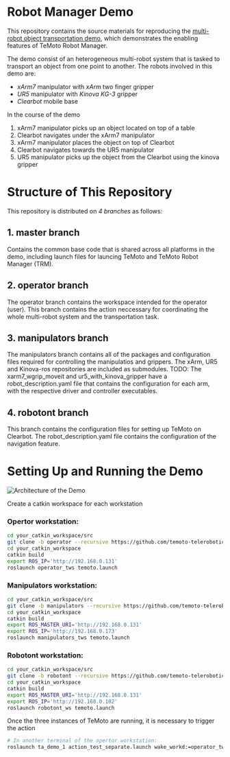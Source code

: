 # Robot Manager Demo

This repository contains the source materials for reproducing the [multi-robot object transportation demo](), which demonstrates the enabling features of TeMoto Robot Manager.

The demo consist of an heterogeneous multi-robot system that is tasked to transport an object from one point to another. The robots involved in this demo are:
* *xArm7* manipulator with *xArm* two finger gripper
* *UR5* manipulator with *Kinova KG-3* gripper
* *Clearbot* mobile base

In the course of the demo
1. xArm7 manipulator picks up an object located on top of a table
2. Clearbot navigates under the xArm7 manipulator
3. xArm7 manipulator places the object on top of Clearbot
4. Clearbot navigates towards the UR5 manipulator
5. UR5 manipulator picks up the object from the Clearbot using the kinova gripper 

# Structure of This Repository
This repository is distributed on *4 branches* as follows: 

## 1. master branch
Contains the common base code that is shared across all platforms in the demo, including launch files for launcing TeMoto and TeMoto Robot Manager (TRM).

## 2. operator branch
The operator branch contains the workspace intended for the operator (user). This branch contains the action neccessary for coordinating the whole multi-robot system and the transportation task. 

## 3. manipulators branch
The manipulators branch contains all of the packages and configuration files required for controlling the manipulatios and grippers. The xArm, UR5 and Kinova-ros repositories are included as submodules. 
TODO: The xarm7_wgrip_moveit and ur5_with_kinova_gripper have a robot_description.yaml file that contains the configuration for each arm, with the respective driver and controller executables. 

## 4. robotont branch
This branch contains the configuration files for setting up TeMoto on Clearbot. The robot_description.yaml file contains the configuration of the navigation feature. 

# Setting Up and Running the Demo
![Architecture of the Demo](https://github.com/temoto-telerobotics-demos/robot_manager_mrs_demo/blob/master/src/figures/Architecture%20of%20the%20Demo.png "Architecture of the Demo")

Create a catkin workspace for each workstation 

### Opertor workstation:
``` bash
cd your_catkin_workspace/src
git clone -b operator --recursive https://github.com/temoto-telerobotics-demos/robot_manager_mrs_demo.git
cd your_catkin_workspace
catkin build
export ROS_IP='http://192.168.0.131'
roslaunch operator_tws temoto.launch
```

### Manipulators workstation:
``` bash
cd your_catkin_workspace/src
git clone -b manipulators --recursive https://github.com/temoto-telerobotics-demos/robot_manager_mrs_demo.git
cd your_catkin_workspace
catkin build
export ROS_MASTER_URI='http://192.168.0.131'
export ROS_IP='http://192.168.0.173'
roslaunch manipulators_tws temoto.launch
```

### Robotont workstation:
``` bash
cd your_catkin_workspace/src
git clone -b robotont --recursive https://github.com/temoto-telerobotics-demos/robot_manager_mrs_demo.git
cd your_catkin_workspace
catkin build
export ROS_MASTER_URI='http://192.168.0.131'
export ROS_IP='http://192.168.0.102'
roslaunch robotont_ws temoto.launch
```


Once the three instances of TeMoto are running, it is necessary to trigger the action
``` bash
# In another terminal of the opertor workstation:
roslaunch ta_demo_1 action_test_separate.launch wake_workd:=operator_tws
```

